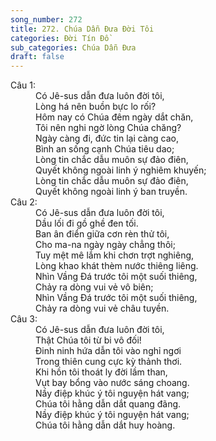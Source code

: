 ```yaml
---
song_number: 272
title: 272. Chúa Dẫn Đưa Đời Tôi
categories: Đời Tín Đồ
sub_categories: Chúa Dẫn Đưa
draft: false
---
```

<dl><dt>Câu 1:</dt><dd data-verse="1">Có Jê-sus dẫn đưa luôn đời tôi, <br/>Lòng há nên buồn bực lo rối? <br/>Hôm nay có Chúa đêm ngày dắt chăn, <br/>Tôi nên nghi ngờ lòng Chúa chăng? <br/>Ngày càng đi, đức tin lại càng cao, <br/>Bình an sống cạnh Chúa tiêu dao; <br/>Lòng tin chắc dẫu muôn sự đảo điên, <br/>Quyết không ngoài linh ý nghiêm khuyến; <br/>Lòng tin chắc dẫu muôn sự đảo điên, <br/>Quyết không ngoài linh ý ban truyền. </dd><dt>Câu 2:</dt><dd data-verse="2">Có Jê-sus dẫn đưa luôn đời tôi, <br/>Dầu lối đi gồ ghề đen tối. <br/>Ban ân điển giữa cơn rèn thử tôi, <br/>Cho ma-na ngày ngày chẳng thôi; <br/>Tuy mệt mê lắm khi chơn trợt nghiêng, <br/>Lòng khao khát thèm nước thiêng liêng. <br/>Nhìn Vầng Đá trước tôi một suối thiêng, <br/>Chảy ra dòng vui vẻ vô biên; <br/>Nhìn Vầng Đá trước tôi một suối thiêng, <br/>Chảy ra dòng vui vẻ châu tuyền. </dd><dt>Câu 3:</dt><dd data-verse="3">Có Jê-sus dẫn đưa luôn đời tôi, <br/>Thật Chúa tôi từ bi vô đối! <br/>Đinh ninh hứa dẫn tôi vào nghỉ ngơi <br/>Trong thiên cung cực kỳ thảnh thơi. <br/>Khi hồn tôi thoát ly đời lầm than, <br/>Vụt bay bổng vào nước sáng choang. <br/>Nầy điệp khúc ý tôi nguyện hát vang; <br/>Chúa tôi hằng dẫn dắt quang đãng. <br/>Nầy điệp khúc ý tôi nguyện hát vang; <br/>Chúa tôi hằng dẫn dắt huy hoàng. </dd></dl>